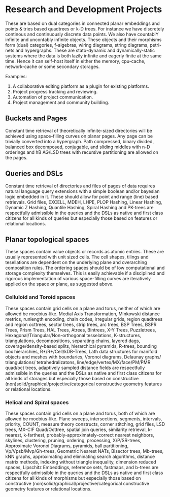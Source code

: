 # Research and Development Projects

These are based on dual categories in connected planar embeddings and points & tries based quadtrees or k-D trees. For instance we have discretely continous and continuously discrete data points. We also have countablY infinite and uncontably infinite objects. These objects and their morphisms form (dual) categories, f-algebras, wiring diagrams, string diagrams, petri-nets and hypergraphs. These are stato-dynamic and dynamically-static systems where the data is both lazily infinite and eagerly finite at the same time. Hence it can self-host itself in either the memory, cpu-cache, network-cache or some secondary storages.

Examples:

1. A collaborative editing platform as a plugin for existing platforms.
2. Project progress tracking and reviewing.
3. Automation of project communication.
4. Project management and community building.

## Buckets and Pages

Constant time retrieval of theoretically infinite-sized directories will be achieved using space-filling curves on planar pages. Any page can be trivially converted into a hypergraph. Path compressed, binary divided, balanced box decomposed, conjugable, and sliding middles with n-D orderings and hB AG/LSD trees with recursive partitioning are allowed on the pages.

## Queries and DSLs

Constant time retrieval of directories and files of pages of data requires natural language query extensions with a simple boolean and/or bayesian logic embedded in it. These should allow for point and range (line) based retrievals. Grid files, EXCELL, MDEH, LHPE, PLOP Hashing, Linear Hashing, Dynamic Z Hashing, Quantile Hashing, Spiral Hashing and PK-trees are respectfully admissible in the queries and the DSLs as native and first class citizens for all kinds of queries but especially those based on features or relational locations.

## Planar topological spaces

These spaces contain value objects or records as atomic entries. These are usually represented with unit sized cells. The cell shapes, tilings and tesellations are dependent on the underlying plane and overarching composition rules. The ordering spaces should be of low computational and storage complexity themselves. This is easily achievable if a disciplined and rigorous implementation of various space-filling curves are iteratively applied on the space or plane, as suggested above.

### Celluloid and Toroid spaces

These spaces contain grid cells on a plane and torus, neither of which are allowed be moebius-like. Medial Axis Transformation, Minkowski distance metrics, runlength encoding, chain codes, irregular grids, region quadtrees and region octtrees, sector trees, strip trees, arc trees, BSP Trees, BSPR Trees, Prism Trees, HAL Trees, Atrees, Bintrees, X-Y Trees, Puzzletrees, Hexagonal/Triangular/Non-orthogonal tesselations, K-structures, triangulations, decompositions, separating chains, layered dags, coverage/density-based splits, hierarchical pyramids, R-trees, bounding box hierarchies, R\*/R+/Cell/kDB-Trees, Lath data structures for manifold objects and meshes with boundaries, Voronoi diagrams, Delaunay graphs/ triangulations/ tetrahedralizatons, line/edge/vertex/MX/face/PM/PMR quad/oct trees, adaptively sampled distance fields are respectfully admissible in the queries and the DSLs as native and first class citizens for all kinds of storages but especially those based on constructive (non)solid/graphical/projective/categorical constructive geometry features or relational locations.

### Helical and Spiral spaces

These spaces contain grid cells on a plane and torus, both of which are allowed be moebius-like. Plane sweeps, intersections, segments, intervals, priority, COUNT, measure theory constructs, corner stitching, grid files, LSD trees, MX-CIF Quad/Octtree, spatial join queries, similarity retrieval, k-nearest, k-farthest, probably-approximately-correct nearest neighbors, skylines, clustering, pruning, ordering, processing, X/P/SR-trees, Approximate Voronoi Diagrams, pyramids, ball partitioning, Vp/Vpsb/Mvp/Gh-trees, Geometric Nearest NATs, Bisector trees, Mb-trees, kNN graphs, approximating and eliminating search algorithms, distance matrix methods, indexing without triangle inequality, dimension reduced spaces, Lipschitz Embeddings, reference sets, fastmaps, and b-trees are respectfully admissible in the queries and the DSLs as native and first class citizens for all kinds of morphisms but especially those based on constructive (non)solid/graphical/projective/categorical constructive geometry features or relational locations.
